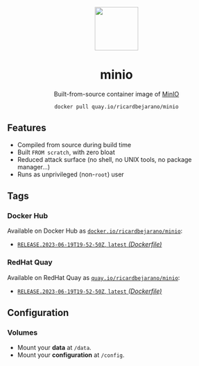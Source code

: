 <div align="center">
	<p><img src="https://em-content.zobj.net/thumbs/160/apple/325/flamingo_1f9a9.png" width="100px"></p>
	<h1>minio</h1>
	<p>Built-from-source container image of <a href="https://github.com/minio/minio">MinIO</a></p>
	<code>docker pull quay.io/ricardbejarano/minio</code>
</div>


## Features

* Compiled from source during build time
* Built `FROM scratch`, with zero bloat
* Reduced attack surface (no shell, no UNIX tools, no package manager...)
* Runs as unprivileged (non-`root`) user


## Tags

### Docker Hub

Available on Docker Hub as [`docker.io/ricardbejarano/minio`](https://hub.docker.com/r/ricardbejarano/minio):

- [`RELEASE.2023-06-19T19-52-50Z`, `latest` *(Dockerfile)*](Dockerfile)

### RedHat Quay

Available on RedHat Quay as [`quay.io/ricardbejarano/minio`](https://quay.io/repository/ricardbejarano/minio):

- [`RELEASE.2023-06-19T19-52-50Z`, `latest` *(Dockerfile)*](Dockerfile)


## Configuration

### Volumes

- Mount your **data** at `/data`.
- Mount your **configuration** at `/config`.
